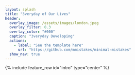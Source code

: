 ```yaml
---
layout: splash
title: "3veryday of Our Lives"
header:
  overlay_image: /assets/images/london.jpeg
  overlay_filter: 0.3
  overlay_color: "#000"
  caption: "3veryday Developing"
  actions:
    - label: "See the template here"
      url: "https://github.com/mmistakes/minimal-mistakes"
  show_nav: true
---
```

{% include feature_row id="intro" type="center" %}
